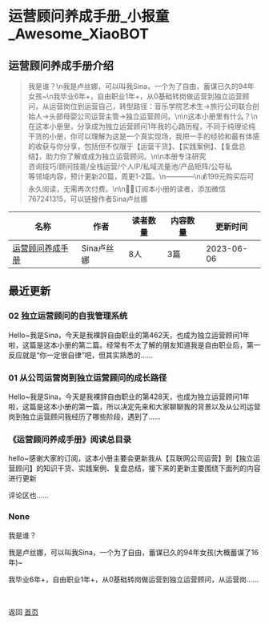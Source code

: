 # 运营顾问养成手册_小报童_Awesome_XiaoBOT

## 运营顾问养成手册介绍
> 我是谁？\n我是卢丝娜，可以叫我Sina，一个为了自由，蓄谋已久的94年女孩~\n我毕业6年+，自由职业1年+，从0基础转岗做运营到独立运营顾问，从运营岗位到运营自己，转型路径：音乐学院艺术生→旅行公司联合创始人→头部母婴公司运营主管→独立运营顾问。\n\n这本小册里有什么？\n在这本小册里，分享成为独立运营顾问1年我的心路历程，不同于纯理论纯干货的小册，你可以理解为这是一个真实现场，我把一手的经验和最有体感的收获与你分享，包括但不仅限于【运营干货】、【实践案例】、【复盘总结】，助力你了解或成为独立运营顾问。\n\n本册专注研究  
咨询技巧/顾问技能/全栈运营/个人IP/私域流量池/产品矩阵/公导私  
等领域内容，预计更新20篇，周更1-2篇。\n————\n💰199元购买后可永久阅读，无需再次付费。\n\n🙋‍♀️订阅本小册的读者，添加微信767241315，可以链接作者Sina卢丝娜  
  


|名称|作者|读者数量|内容数量|更新时间|
|---|---|---|---|---|
|[运营顾问养成手册](https://xiaobot.net/p/yygwycsc?refer=9c3f1c95-a052-465a-9902-f6d75080262a)|Sina卢丝娜|8人|3篇|2023-06-06|

## 最近更新
### 02 独立运营顾问的自我管理系统

Hello~我是Sina，今天是我裸辞自由职业的第462天，也成为独立运营顾问1年啦，这篇是这本小册的第二篇。经常有不太了解的朋友知道我是自由职业后，第一反应就是“你一定很自律”吧，但其实熟悉的......

### 01 从公司运营岗到独立运营顾问的成长路径

Hello~我是Sina，今天是我裸辞自由职业的第428天，也成为独立运营顾问1年啦，这篇是这本小册的第一篇，所以决定先来和大家聊聊我的背景以及从公司运营岗到独立运营顾问我经历了哪些阶段，遇到了......

### 《运营顾问养成手册》阅读总目录

hello~感谢大家的订阅，这本小册主要会更新我从【互联网公司运营】到【独立运营顾问】的知识干货、实践案例、复盘总结，接下来的更新主要围绕下面列的内容进行更新

评论区也......

### None

我是谁？

我是卢丝娜，可以叫我Sina，一个为了自由，蓄谋已久的94年女孩(大概蓄谋了16年)~

我毕业6年+，自由职业1年+，从0基础转岗做运营到独立运营顾问，从运营岗......


<a href="https://github.com/Reno9527/awesome-xiaobot" style="color: white; text-decoration: none;">awesome-xiaobot</a>

返回 [首页](../README.md)
